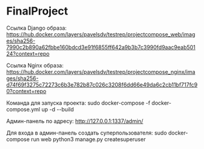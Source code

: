 # FinalProject
Ссылка Django образа: https://hub.docker.com/layers/pavelsdv/testrep/projectcompose_web/images/sha256-7990c2b890a62fbbe160bdcd3e91f6855ff642a9b3b7c3990fd9aac9eab50124?context=repo

Ссылка Nginx образа: https://hub.docker.com/layers/pavelsdv/testrep/projectcompose_nginx/images/sha256-d74f69f3275c72273c6b3e782b87c026c3208f6dd66e49da6c2cb11bf717fc90?context=repo

Команда для запуска проекта: sudo docker-compose -f docker-compose.yml up -d --build

Админ-панель по адресу: http://127.0.0.1:1337/admin/

Для входа в админ-панель создать суперпользователя: sudo docker-compose run web python3 manage.py createsuperuser
